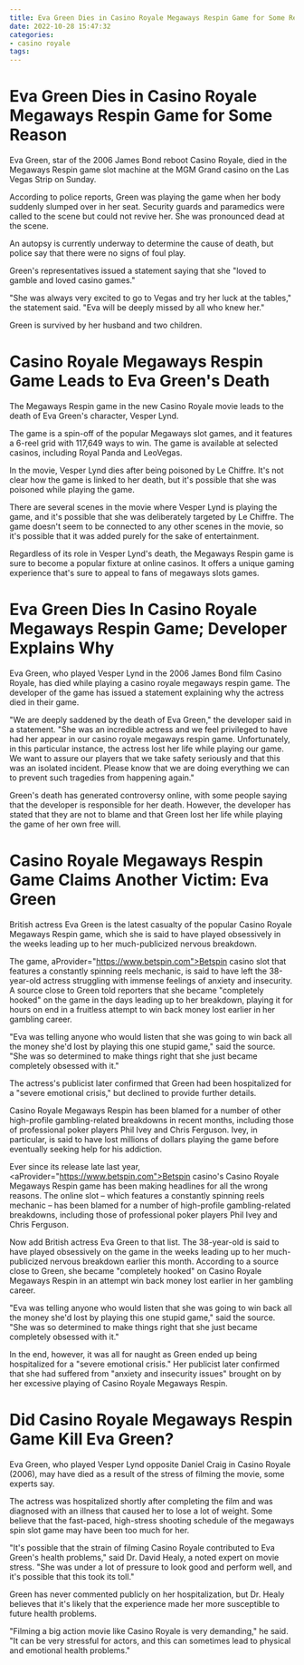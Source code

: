 ```yaml
---
title: Eva Green Dies in Casino Royale Megaways Respin Game for Some Reason 
date: 2022-10-28 15:47:32
categories:
- casino royale
tags:
---
```



#  Eva Green Dies in Casino Royale Megaways Respin Game for Some Reason 

Eva Green, star of the 2006 James Bond reboot Casino Royale, died in the Megaways Respin game slot machine at the MGM Grand casino on the Las Vegas Strip on Sunday.

According to police reports, Green was playing the game when her body suddenly slumped over in her seat. Security guards and paramedics were called to the scene but could not revive her. She was pronounced dead at the scene.

An autopsy is currently underway to determine the cause of death, but police say that there were no signs of foul play.

Green's representatives issued a statement saying that she "loved to gamble and loved casino games."

"She was always very excited to go to Vegas and try her luck at the tables," the statement said. "Eva will be deeply missed by all who knew her."

Green is survived by her husband and two children.

#  Casino Royale Megaways Respin Game Leads to Eva Green's Death 

The Megaways Respin game in the new Casino Royale movie leads to the death of Eva Green's character, Vesper Lynd.

The game is a spin-off of the popular Megaways slot games, and it features a 6-reel grid with 117,649 ways to win. The game is available at selected casinos, including Royal Panda and LeoVegas.

In the movie, Vesper Lynd dies after being poisoned by Le Chiffre. It's not clear how the game is linked to her death, but it's possible that she was poisoned while playing the game.

There are several scenes in the movie where Vesper Lynd is playing the game, and it's possible that she was deliberately targeted by Le Chiffre. The game doesn't seem to be connected to any other scenes in the movie, so it's possible that it was added purely for the sake of entertainment.

Regardless of its role in Vesper Lynd's death, the Megaways Respin game is sure to become a popular fixture at online casinos. It offers a unique gaming experience that's sure to appeal to fans of megaways slots games.

#  Eva Green Dies In Casino Royale Megaways Respin Game; Developer Explains Why 

Eva Green, who played Vesper Lynd in the 2006 James Bond film Casino Royale, has died while playing a casino royale megaways respin game. The developer of the game has issued a statement explaining why the actress died in their game.

"We are deeply saddened by the death of Eva Green," the developer said in a statement. "She was an incredible actress and we feel privileged to have had her appear in our casino royale megaways respin game. Unfortunately, in this particular instance, the actress lost her life while playing our game. We want to assure our players that we take safety seriously and that this was an isolated incident. Please know that we are doing everything we can to prevent such tragedies from happening again."

Green's death has generated controversy online, with some people saying that the developer is responsible for her death. However, the developer has stated that they are not to blame and that Green lost her life while playing the game of her own free will.

#  Casino Royale Megaways Respin Game Claims Another Victim: Eva Green 

British actress Eva Green is the latest casualty of the popular Casino Royale Megaways Respin game, which she is said to have played obsessively in the weeks leading up to her much-publicized nervous breakdown.

The game, aProvider="https://www.betspin.com">Betspin casino</a> slot that features a constantly spinning reels mechanic, is said to have left the 38-year-old actress struggling with immense feelings of anxiety and insecurity. A source close to Green told reporters that she became "completely hooked" on the game in the days leading up to her breakdown, playing it for hours on end in a fruitless attempt to win back money lost earlier in her gambling career.

"Eva was telling anyone who would listen that she was going to win back all the money she'd lost by playing this one stupid game," said the source. "She was so determined to make things right that she just became completely obsessed with it."

The actress's publicist later confirmed that Green had been hospitalized for a "severe emotional crisis," but declined to provide further details.

Casino Royale Megaways Respin has been blamed for a number of other high-profile gambling-related breakdowns in recent months, including those of professional poker players Phil Ivey and Chris Ferguson. Ivey, in particular, is said to have lost millions of dollars playing the game before eventually seeking help for his addiction.



Ever since its release late last year, <aProvider="https://www.betspin.com">Betspin casino</a>'s Casino Royale Megaways Respin game has been making headlines for all the wrong reasons. The online slot – which features a constantly spinning reels mechanic – has been blamed for a number of high-profile gambling-related breakdowns, including those of professional poker players Phil Ivey and Chris Ferguson.

Now add British actress Eva Green to that list. The 38-year-old is said to have played obsessively on the game in the weeks leading up to her much-publicized nervous breakdown earlier this month. According to a source close to Green, she became "completely hooked" on Casino Royale Megaways Respin in an attempt win back money lost earlier in her gambling career.

"Eva was telling anyone who would listen that she was going to win back all the money she'd lost by playing this one stupid game," said the source. "She was so determined to make things right that she just became completely obsessed with it."

In the end, however, it was all for naught as Green ended up being hospitalized for a "severe emotional crisis." Her publicist later confirmed that she had suffered from "anxiety and insecurity issues" brought on by her excessive playing of Casino Royale Megaways Respin.

#  Did Casino Royale Megaways Respin Game Kill Eva Green?

Eva Green, who played Vesper Lynd opposite Daniel Craig in Casino Royale (2006), may have died as a result of the stress of filming the movie, some experts say.

The actress was hospitalized shortly after completing the film and was diagnosed with an illness that caused her to lose a lot of weight. Some believe that the fast-paced, high-stress shooting schedule of the megaways spin slot game may have been too much for her.

"It's possible that the strain of filming Casino Royale contributed to Eva Green's health problems," said Dr. David Healy, a noted expert on movie stress. "She was under a lot of pressure to look good and perform well, and it's possible that this took its toll."

Green has never commented publicly on her hospitalization, but Dr. Healy believes that it's likely that the experience made her more susceptible to future health problems.

"Filming a big action movie like Casino Royale is very demanding," he said. "It can be very stressful for actors, and this can sometimes lead to physical and emotional health problems."